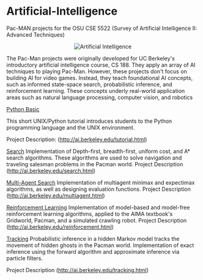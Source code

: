 # Artificial-Intelligence
Pac-MAN projects for the OSU CSE 5522 (Survey of Artificial Intelligence II: Advanced Techniques)

<p align="center">
  <img src="http://ai.berkeley.edu/images/pacman_game.gif" alt="Artificial Intelligence"/>
</p>

The Pac-Man projects were originally developed for UC Berkeley's introductory artificial intelligence course, CS 188. They apply an array of AI techniques to playing Pac-Man. However, these projects don't focus on building AI for video games. Instead, they teach foundational AI concepts, such as informed state-space search, probabilistic inference, and reinforcement learning. These concepts underly real-world application areas such as natural language processing, computer vision, and robotics

[Python Basic](./python-basic)

This short UNIX/Python tutorial introduces students to the Python programming language and the UNIX environment.

Project Description: (http://ai.berkeley.edu/tutorial.html)

[Search](./search)
Implementation of Depth-first, breadth-first, uniform cost, and A\* search algorithms. These algorithms are used to solve navigation and traveling salesman problems in the Pacman world.
Project Description (http://ai.berkeley.edu/search.html)

[Multi-Agent Search](./multiagent)
Implementation of  multiagent minimax and expectimax algorithms, as well as designing evaluation functions.
Project Description (http://ai.berkeley.edu/multiagent.html)

[Reinforcement Learning](./reinforcement)
Implementation of  model-based and model-free reinforcement learning algorithms, applied to the AIMA textbook's Gridworld, Pacman, and a simulated crawling robot.
Project Description (http://ai.berkeley.edu/reinforcement.html)

[Tracking](./tracking)
Probabilistic inference in a hidden Markov model tracks the movement of hidden ghosts in the Pacman world. Implementation of exact inference using the forward algorithm and approximate inference via particle filters.

Project Description (http://ai.berkeley.edu/tracking.html)

	
